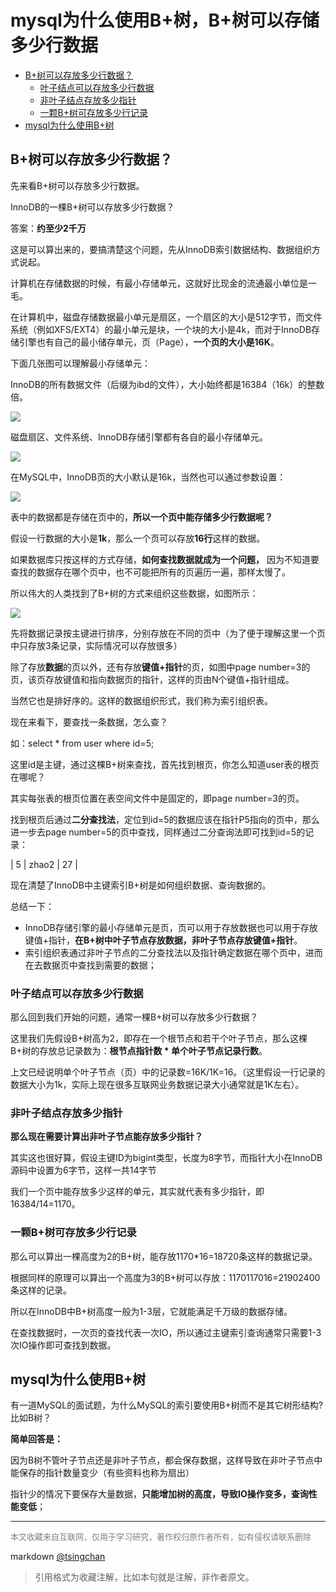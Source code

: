 mysql为什么使用B+树，B+树可以存储多少行数据
=======================================


- [B+树可以存放多少行数据？](#b树可以存放多少行数据)
    - [叶子结点可以存放多少行数据](#叶子结点可以存放多少行数据)
    - [非叶子结点存放多少指针](#非叶子结点存放多少指针)
    - [一颗B+树可存放多少行记录](#一颗b树可存放多少行记录)
- [mysql为什么使用B+树](#mysql为什么使用b树)




## B+树可以存放多少行数据？

先来看B+树可以存放多少行数据。

InnoDB的一棵B+树可以存放多少行数据？

答案：**约至少2千万**


这是可以算出来的，要搞清楚这个问题，先从InnoDB索引数据结构、数据组织方式说起。

计算机在存储数据的时候，有最小存储单元，这就好比现金的流通最小单位是一毛。

在计算机中，磁盘存储数据最小单元是扇区，一个扇区的大小是512字节，而文件系统（例如XFS/EXT4）的最小单元是块，一个块的大小是4k，而对于InnoDB存储引擎也有自己的最小储存单元，页（Page），**一个页的大小是16K**。

下面几张图可以理解最小存储单元：

InnoDB的所有数据文件（后缀为ibd的文件），大小始终都是16384（16k）的整数倍。


![](https://pic3.zhimg.com/v2-022637c06591fd803742e11ac4b3cf86_b.jpg)

磁盘扇区、文件系统、InnoDB存储引擎都有各自的最小存储单元。



![](https://pic2.zhimg.com/v2-64ecbd48a9512c0f715e729563176e3d_b.jpg)

在MySQL中，InnoDB页的大小默认是16k，当然也可以通过参数设置：



![](https://pic1.zhimg.com/v2-3624b63b847bdb685c84670d2da296b8_b.jpg)

表中的数据都是存储在页中的，**所以一个页中能存储多少行数据呢？**

假设一行数据的大小是**1k**，那么一个页可以存放**16行**这样的数据。

如果数据库只按这样的方式存储，**如何查找数据就成为一个问题，** 因为不知道要查找的数据存在哪个页中，也不可能把所有的页遍历一遍，那样太慢了。

所以伟大的人类找到了B+树的方式来组织这些数据，如图所示：

![](https://pic4.zhimg.com/v2-572d1491defe585a30c0a6f4869336a7_b.jpg)

先将数据记录按主键进行排序，分别存放在不同的页中（为了便于理解这里一个页中只存放3条记录，实际情况可以存放很多）

除了存放**数据**的页以外，还有存放**键值+指针**的页，如图中page number=3的页，该页存放键值和指向数据页的指针，这样的页由N个键值+指针组成。

当然它也是排好序的。这样的数据组织形式，我们称为索引组织表。

现在来看下，要查找一条数据，怎么查？

如：select \* from user where id=5;

这里id是主键，通过这棵B+树来查找，首先找到根页，你怎么知道user表的根页在哪呢？

其实每张表的根页位置在表空间文件中是固定的，即page number=3的页。

找到根页后通过**二分查找法**，定位到id=5的数据应该在指针P5指向的页中，那么进一步去page number=5的页中查找，同样通过二分查询法即可找到id=5的记录：

| 5 | zhao2 | 27 |

现在清楚了InnoDB中主键索引B+树是如何组织数据、查询数据的。

总结一下：

- InnoDB存储引擎的最小存储单元是页，页可以用于存放数据也可以用于存放键值+指针，**在B+树中叶子节点存放数据，非叶子节点存放键值+指针**。
- 索引组织表通过非叶子节点的二分查找法以及指针确定数据在哪个页中，进而在去数据页中查找到需要的数据；


### 叶子结点可以存放多少行数据

那么回到我们开始的问题，通常一棵B+树可以存放多少行数据？

这里我们先假设B+树高为2，即存在一个根节点和若干个叶子节点，那么这棵B+树的存放总记录数为：**根节点指针数 \* 单个叶子节点记录行数**。

上文已经说明单个叶子节点（页）中的记录数=16K/1K=16。（这里假设一行记录的数据大小为1k，实际上现在很多互联网业务数据记录大小通常就是1K左右）。

### 非叶子结点存放多少指针

**那么现在需要计算出非叶子节点能存放多少指针？**

其实这也很好算，假设主键ID为bigint类型，长度为8字节，而指针大小在InnoDB源码中设置为6字节，这样一共14字节

我们一个页中能存放多少这样的单元，其实就代表有多少指针，即16384/14=1170。

### 一颗B+树可存放多少行记录

那么可以算出一棵高度为2的B+树，能存放1170\*16=18720条这样的数据记录。

根据同样的原理可以算出一个高度为3的B+树可以存放：1170117016=21902400条这样的记录。

所以在InnoDB中B+树高度一般为1-3层，它就能满足千万级的数据存储。

在查找数据时，一次页的查找代表一次IO，所以通过主键索引查询通常只需要1-3次IO操作即可查找到数据。


## mysql为什么使用B+树

有一道MySQL的面试题，为什么MySQL的索引要使用B+树而不是其它树形结构?比如B树？


**简单回答是：**

因为B树不管叶子节点还是非叶子节点，都会保存数据，这样导致在非叶子节点中能保存的指针数量变少（有些资料也称为扇出）

指针少的情况下要保存大量数据，**只能增加树的高度，导致IO操作变多，查询性能变低**；


----
<font size=2 color='grey'>本文收藏来自互联网，仅用于学习研究，著作权归原作者所有，如有侵权请联系删除</font>

markdown [@tsingchan](https://github.com/tsingchan) 

> 引用格式为收藏注解，比如本句就是注解，非作者原文。
